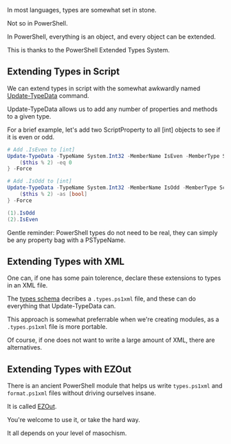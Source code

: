 In most languages, types are somewhat set in stone.

Not so in PowerShell.

In PowerShell, everything is an object, and every object can be extended.


This is thanks to the PowerShell Extended Types System.

## Extending Types in Script

We can extend types in script with the somewhat awkwardly named [Update-TypeData](https://learn.microsoft.com/en-us/powershell/module/microsoft.powershell.utility/update-typedata) command.

Update-TypeData allows us to add any number of properties and methods to a given type.

For a brief example, let's add two ScriptProperty to all [int] objects to see if it is even or odd.

~~~PowerShell
# Add .IsEven to [int]
Update-TypeData -TypeName System.Int32 -MemberName IsEven -MemberType ScriptProperty -Value {
    ($this % 2) -eq 0
} -Force

# Add .IsOdd to [int]
Update-TypeData -TypeName System.Int32 -MemberName IsOdd -MemberType ScriptProperty -Value {
    ($this % 2) -as [bool]
} -Force

(1).IsOdd
(2).IsEven
~~~

Gentle reminder: PowerShell types do not need to be real, they can simply be any property bag with a PSTypeName.



## Extending Types with XML

One can, if one has some pain tolerence, declare these extensions to types in an XML file.

The [types schema](https://github.com/PowerShell/PowerShell/blob/master/src/Schemas/Types.xsd) decribes a `.types.ps1xml` file, and these can do everything that Update-TypeData can.

This approach is somewhat preferrable when we're creating modules, as a `.types.ps1xml` file is more portable.  

Of course, if one does not want to write a large amount of XML, there are alternatives.

## Extending Types with EZOut

There is an ancient PowerShell module that helps us write `types.ps1xml` and `format.ps1xml` files without driving ourselves insane.

It is called [EZOut](https://github.com/StartAutomating/EZOut).

You're welcome to use it, or take the hard way.

It all depends on your level of masochism.

